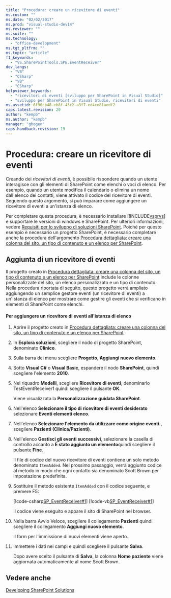 ```yaml
---
title: "Procedura: creare un ricevitore di eventi"
ms.custom: ""
ms.date: "02/02/2017"
ms.prod: "visual-studio-dev14"
ms.reviewer: ""
ms.suite: ""
ms.technology: 
  - "office-development"
ms.tgt_pltfrm: ""
ms.topic: "article"
f1_keywords: 
  - "VS.SharePointTools.SPE.EventReceiver"
dev_langs: 
  - "VB"
  - "CSharp"
  - "VB"
  - "CSharp"
helpviewer_keywords: 
  - "ricevitori di eventi [sviluppo per SharePoint in Visual Studio]"
  - "sviluppo per SharePoint in Visual Studio, ricevitori di eventi"
ms.assetid: 6f90cb48-eb8f-43c2-a3f7-ed4ce81aedf2
caps.latest.revision: 20
author: "kempb"
ms.author: "kempb"
manager: "ghogen"
caps.handback.revision: 19
---
```

# Procedura: creare un ricevitore di eventi
  Creando dei *ricevitori di eventi*, è possibile rispondere quando un utente interagisce con gli elementi di SharePoint come elenchi o voci di elenco.  Per esempio, quando un utente modifica il calendario o elimina un nome dall'elenco dei contatti, viene attivato il codice del ricevitore di eventi.  Seguendo questo argomento, si può imparare come aggiungere un ricevitore di eventi a un'istanza di elenco.  
  
 Per completare questa procedura, è necessario installare [!INCLUDE[vsprvs](../sharepoint/includes/vsprvs-md.md)] e supportare le versioni di windows e SharePoint.  Per ulteriori informazioni, vedere [Requisiti per lo sviluppo di soluzioni SharePoint](../sharepoint/requirements-for-developing-sharepoint-solutions.md).  Poiché per questo esempio è necessario un progetto SharePoint, è necessario completare anche la procedura dell'argomento [Procedura dettagliata: creare una colonna del sito, un tipo di contenuto e un elenco per SharePoint](../sharepoint/walkthrough-create-a-site-column-content-type-and-list-for-sharepoint.md).  
  
## Aggiunta di un ricevitore di eventi  
 Il progetto creato in [Procedura dettagliata: creare una colonna del sito, un tipo di contenuto e un elenco per SharePoint](../sharepoint/walkthrough-create-a-site-column-content-type-and-list-for-sharepoint.md) include le colonne personalizzate del sito, un elenco personalizzato e un tipo di contenuto.  Nella procedura riportata di seguito, questo progetto verrà ampliato aggiungendo un semplice gestore eventi \(un ricevitore di eventi\) a un'istanza di elenco per mostrare come gestire gli eventi che si verificano in elementi di SharePoint come elenchi.  
  
#### Per aggiungere un ricevitore di eventi all'istanza di elenco  
  
1.  Aprire il progetto creato in [Procedura dettagliata: creare una colonna del sito, un tipo di contenuto e un elenco per SharePoint](../sharepoint/walkthrough-create-a-site-column-content-type-and-list-for-sharepoint.md).  
  
2.  In **Esplora soluzioni**, scegliere il nodo di progetto SharePoint, denominato **Clinico**.  
  
3.  Sulla barra dei menu scegliere **Progetto**,  **Aggiungi nuovo elemento**.  
  
4.  Sotto **Visual C\#** o **Visual Basic**, espandere il nodo **SharePoint**, quindi scegliere l'elemento **2010**.  
  
5.  Nel riquadro **Modelli**, scegliere **Ricevitore di eventi**, denominarlo TestEventReceiver1 quindi scegliere il pulsante **OK**.  
  
     Viene visualizzata la **Personalizzazione guidata SharePoint**.  
  
6.  Nell'elenco **Selezionare il tipo di ricevitore di eventi desiderato** selezionare **Eventi elementi elenco**.  
  
7.  Nell'elenco **Selezionare l'elemento da utilizzare come origine eventi.**, scegliere **Pazienti \(Clinica\/Pazienti\)**.  
  
8.  Nell'elenco **Gestisci gli eventi successivi**, selezionare la casella di controllo accanto a **È stato aggiunto un elemento**quindi scegliere il pulsante **Fine**.  
  
     Il file di codice del nuovo ricevitore di eventi contiene un solo metodo denominato `ItemAdded`.  Nel prossimo passaggio, verrà aggiunto codice al metodo in modo che ogni contatto sia denominato Scott Brown per impostazione predefinita.  
  
9. Sostituire il metodo esistente `ItemAdded` con il codice seguente, e premere F5:  
  
     [!code-csharp[SP_EventReceiver#1](../snippets/csharp/VS_Snippets_OfficeSP/sp_eventreceiver/CS/CustomField1/TestEventReceiver1/TestEventReceiver1.cs#1)]
     [!code-vb[SP_EventReceiver#1](../snippets/visualbasic/VS_Snippets_OfficeSP/sp_eventreceiver/VB/CustomField1_VB/EventReceiver1/EventReceiver1.vb#1)]  
  
     Il codice viene eseguito e appare il sito di SharePoint nel browser.  
  
10. Nella barra Avvio Veloce, scegliere il collegamento **Pazienti** quindi scegliere il collegamento **Aggiungi nuovo elemento**.  
  
     Il form per l'immissione di nuovi elementi viene aperto.  
  
11. Immettere i dati nei campi e quindi scegliere il pulsante **Salva**.  
  
     Dopo avere scelto il pulsante di **Salva**, la colonna **Nome paziente** viene aggiornata automaticamente al nome Scott Brown.  
  
## Vedere anche  
 [Developing SharePoint Solutions](../sharepoint/developing-sharepoint-solutions.md)  
  
  